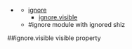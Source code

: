 * [](#undefined)
  * [ignore](#module_ignore)
    * [ignore.visible](#module_ignore.visible)
  * [](#package_undefined)
<a name="module_ignore"></a>
#ignore
module with ignored shiz

<a name="module_ignore.visible"></a>
##ignore.visible
visible property

